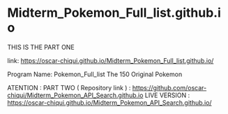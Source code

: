 # Midterm_Pokemon_Full_list.github.io
THIS IS THE PART ONE 

link: https://oscar-chiqui.github.io/Midterm_Pokemon_Full_list.github.io/ 

Program Name: Pokemon_Full_list 
The 150 Original Pokemon 

ATENTION : PART TWO ( Repository link ) : https://github.com/oscar-chiqui/Midterm_Pokemon_API_Search.github.io
LIVE VERSION : https://oscar-chiqui.github.io/Midterm_Pokemon_API_Search.github.io/
